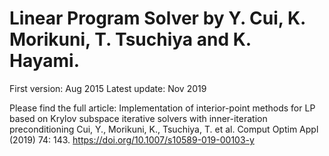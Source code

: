 # Linear Program Solver by Y. Cui, K. Morikuni, T. Tsuchiya and K. Hayami.
First version: Aug 2015 
Latest update: Nov 2019

Please find the full article:
Implementation of interior-point methods for LP based on 
Krylov subspace iterative solvers with inner-iteration preconditioning
Cui, Y., Morikuni, K., Tsuchiya, T. et al. 
Comput Optim Appl (2019) 74: 143. 
<https://doi.org/10.1007/s10589-019-00103-y>